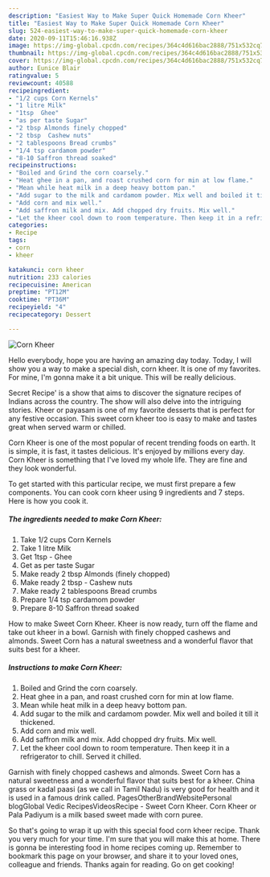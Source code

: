 ```yaml
---
description: "Easiest Way to Make Super Quick Homemade Corn Kheer"
title: "Easiest Way to Make Super Quick Homemade Corn Kheer"
slug: 524-easiest-way-to-make-super-quick-homemade-corn-kheer
date: 2020-09-11T15:46:16.938Z
image: https://img-global.cpcdn.com/recipes/364c4d616bac2888/751x532cq70/corn-kheer-recipe-main-photo.jpg
thumbnail: https://img-global.cpcdn.com/recipes/364c4d616bac2888/751x532cq70/corn-kheer-recipe-main-photo.jpg
cover: https://img-global.cpcdn.com/recipes/364c4d616bac2888/751x532cq70/corn-kheer-recipe-main-photo.jpg
author: Eunice Blair
ratingvalue: 5
reviewcount: 40588
recipeingredient:
- "1/2 cups Corn Kernels"
- "1 litre Milk"
- "1tsp  Ghee"
- "as per taste Sugar"
- "2 tbsp Almonds finely chopped"
- "2 tbsp  Cashew nuts"
- "2 tablespoons Bread crumbs"
- "1/4 tsp cardamom powder"
- "8-10 Saffron thread soaked"
recipeinstructions:
- "Boiled and Grind the corn coarsely."
- "Heat ghee in a pan, and roast crushed corn for min at low flame."
- "Mean while heat milk in a deep heavy bottom pan."
- "Add sugar to the milk and cardamom powder. Mix well and boiled it till it thickened."
- "Add corn and mix well."
- "Add saffron milk and mix. Add chopped dry fruits. Mix well."
- "Let the kheer cool down to room temperature. Then keep it in a refrigerator to chill. Served it chilled."
categories:
- Recipe
tags:
- corn
- kheer

katakunci: corn kheer 
nutrition: 233 calories
recipecuisine: American
preptime: "PT12M"
cooktime: "PT36M"
recipeyield: "4"
recipecategory: Dessert

---
```



![Corn Kheer](https://img-global.cpcdn.com/recipes/364c4d616bac2888/751x532cq70/corn-kheer-recipe-main-photo.jpg)

Hello everybody, hope you are having an amazing day today. Today, I will show you a way to make a special dish, corn kheer. It is one of my favorites. For mine, I'm gonna make it a bit unique. This will be really delicious.

Secret Recipe&#39; is a show that aims to discover the signature recipes of Indians across the country. The show will also delve into the intriguing stories. Kheer or payasam is one of my favorite desserts that is perfect for any festive occasion. This sweet corn kheer too is easy to make and tastes great when served warm or chilled.

Corn Kheer is one of the most popular of recent trending foods on earth. It is simple, it is fast, it tastes delicious. It's enjoyed by millions every day. Corn Kheer is something that I've loved my whole life. They are fine and they look wonderful.


To get started with this particular recipe, we must first prepare a few components. You can cook corn kheer using 9 ingredients and 7 steps. Here is how you cook it.

<!--inarticleads1-->

##### The ingredients needed to make Corn Kheer:

1. Take 1/2 cups Corn Kernels
1. Take 1 litre Milk
1. Get 1tsp - Ghee
1. Get as per taste Sugar
1. Make ready 2 tbsp Almonds (finely chopped)
1. Make ready 2 tbsp - Cashew nuts
1. Make ready 2 tablespoons Bread crumbs
1. Prepare 1/4 tsp cardamom powder
1. Prepare 8-10 Saffron thread soaked


How to make Sweet Corn Kheer. Kheer is now ready, turn off the flame and take out kheer in a bowl. Garnish with finely chopped cashews and almonds. Sweet Corn has a natural sweetness and a wonderful flavor that suits best for a kheer. 

<!--inarticleads2-->

##### Instructions to make Corn Kheer:

1. Boiled and Grind the corn coarsely.
1. Heat ghee in a pan, and roast crushed corn for min at low flame.
1. Mean while heat milk in a deep heavy bottom pan.
1. Add sugar to the milk and cardamom powder. Mix well and boiled it till it thickened.
1. Add corn and mix well.
1. Add saffron milk and mix. Add chopped dry fruits. Mix well.
1. Let the kheer cool down to room temperature. Then keep it in a refrigerator to chill. Served it chilled.


Garnish with finely chopped cashews and almonds. Sweet Corn has a natural sweetness and a wonderful flavor that suits best for a kheer. China grass or kadal paasi (as we call in Tamil Nadu) is very good for health and it is used in a famous drink called. PagesOtherBrandWebsitePersonal blogGlobal Vedic RecipesVideosRecipe - Sweet Corn Kheer. Corn Kheer or Pala Padiyum is a milk based sweet made with corn puree. 

So that's going to wrap it up with this special food corn kheer recipe. Thank you very much for your time. I'm sure that you will make this at home. There is gonna be interesting food in home recipes coming up. Remember to bookmark this page on your browser, and share it to your loved ones, colleague and friends. Thanks again for reading. Go on get cooking!
